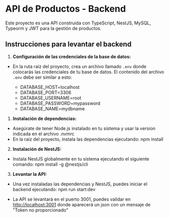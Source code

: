 # API de Productos - Backend

Este proyecto es una API construida con TypeScript, NestJS, MySQL, Typeorm y JWT para la gestión de productos.

## Instrucciones para levantar el backend

1. **Configuración de las credenciales de la base de datos:**
- En la ruta raíz del proyecto, crea un archivo llamado `.env` donde colocarás las credenciales de tu base de datos. El contenido del archivo `.env` debe ser similar a esto:


    - DATABASE_HOST=localhost
    - DATABASE_PORT=3306
    - DATABASE_USERNAME=root
    - DATABASE_PASSWORD=mypassword
    - DATABASE_NAME=mydbname


1. **Instalación de dependencias:**
- Asegúrate de tener Node.js instalado en tu sistema y usar la version indicada en el archivo .nvmrc
- En la raíz del proyecto, instala las dependencias ejecutando: npm install



2. **Instalación de NestJS:**
- Instala NestJS globalmente en tu sistema ejecutando el siguiente comando: npm install -g @nestjs/cli



3. **Levantar la API:**
- Una vez instaladas las dependencias y NestJS, puedes iniciar el backend ejecutando: npm run start:dev

- La API se levantará en el puerto 3001, puedes validar en [http://localhost:3001](http://localhost:3001) donde aparecerá un json con un mensaje de "Token no proporcionado"
